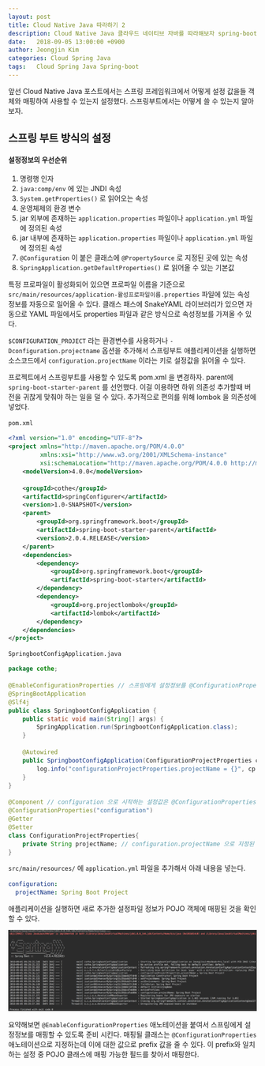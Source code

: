 ```yaml
---
layout: post
title: Cloud Native Java 따라하기 2
description: Cloud Native Java 클라우드 네이티브 자바를 따라해보자 spring-boot 스프링부트
date:   2018-09-05 13:00:00 +0900
author: Jeongjin Kim
categories: Cloud Spring Java
tags:	Cloud Spring Java Spring-boot
---
```

앞선 Cloud Native Java 포스트에서는 스프링 프레임워크에서 어떻게 설정 값을들 객체와 매핑하여 사용할 수 있는지 설정했다. 스프링부트에서는 어떻게 쓸 수 있는지 알아보자.

## 스프링 부트 방식의  설정
#### 설정정보의 우선순위
1. 명령행 인자
2. `java:comp/env` 에 있는 JNDI 속성
3. `System.getProperties()` 로 읽어오는 속성
4. 운영체제의 환경 변수
5. jar 외부에 존재하는 `application.properties` 파일이나 `application.yml` 파일에 정의된 속성
6. jar 내부에 존재하는 `application.properties` 파일이나 `application.yml` 파일에 정의된 속성
7. `@Configuration` 이 붙은 클래스에 `@PropertySource` 로 지정된 곳에 있는 속성
8. `SpringApplication.getDefaultProperties()` 로 읽어올 수 있는 기본값

특정 프로파일이 활성화되어 있으면 프로파일 이름을 기준으로 `src/main/resources/application-활성프로파일이름.properties` 파일에 있는 속성 정보를 자동으로 일어올 수 있다.
클래스 패스에 SnakeYAML 라이브러리가 있으면 자동으로 YAML 파일에서도 properties 파일과 같은 방식으로 속성정보를 가져올 수 있다.

`$CONFIGURATION_PROJECT` 라는 환경변수를 사용하거나 `-Dconfiguration.projectname` 옵션을 추가해서 스프링부트 애플리케이션을 실행하면 소스코드에서 `configuration.projectName` 이라는 키로 설정값을 읽어올 수 있다.

프로젝트에서 스프링부트를 사용할 수 있도록 pom.xml 을 변경하자. parent에 `spring-boot-starter-parent` 를 선언했다. 이걸 이용하면 하위 의존성 추가할때 버전을 귀찮게 맞춰야 하는 일을 덜 수 있다. 추가적으로 편의를 위해 lombok 을 의존성에 넣었다.

`pom.xml`

```xml
<?xml version="1.0" encoding="UTF-8"?>
<project xmlns="http://maven.apache.org/POM/4.0.0"
         xmlns:xsi="http://www.w3.org/2001/XMLSchema-instance"
         xsi:schemaLocation="http://maven.apache.org/POM/4.0.0 http://maven.apache.org/xsd/maven-4.0.0.xsd">
    <modelVersion>4.0.0</modelVersion>

    <groupId>cothe</groupId>
    <artifactId>springConfigurer</artifactId>
    <version>1.0-SNAPSHOT</version>
    <parent>
        <groupId>org.springframework.boot</groupId>
        <artifactId>spring-boot-starter-parent</artifactId>
        <version>2.0.4.RELEASE</version>
    </parent>
    <dependencies>
        <dependency>
            <groupId>org.springframework.boot</groupId>
            <artifactId>spring-boot-starter</artifactId>
        </dependency>
        <dependency>
            <groupId>org.projectlombok</groupId>
            <artifactId>lombok</artifactId>
        </dependency>
    </dependencies>
</project>
```
`SpringbootConfigApplication.java`

```java
package cothe;

@EnableConfigurationProperties // 스프링에게 설정정보를 @ConfigurationProperties 가 붙은 POJO 에 매핑하라고 알려줌
@SpringBootApplication
@Slf4j
public class SpringbootConfigApplication {
    public static void main(String[] args) {
        SpringApplication.run(SpringbootConfigApplication.class);
    }

    @Autowired
    public SpringbootConfigApplication(ConfigurationProjectProperties cp){
        log.info("configurationProjectProperties.projectName = {}", cp.getProjectName());
    }
}

@Component // configuration 으로 시작하는 설정값은 @ConfigurationProperties("configuration") 이 붙은 빈에 매핑됨
@ConfigurationProperties("configuration")
@Getter
@Setter
class ConfigurationProjectProperties{
    private String projectName; // configuration.projectName 으로 지정된 설정값이 할당 됨
}
```

`src/main/resources/` 에 `application.yml` 파일을 추가해서 아래 내용을 넣는다.

```yml
configuration:
  projectName: Spring Boot Project
```

애플리케이션을 실행하면 새로 추가한 설정파일 정보가 POJO 객체에 매핑된 것을 확인 할 수 있다.

![](/assets/2018-09-05-cloud-native-java-2/2018-09-05-cloud-native-java-2_093225.png)

요약해보면 `@EnableConfigurationProperties` 애노테이션을 붙여서 스프링에게 설정정보를 매핑할 수 있도록 준비 시킨다. 매핑될 클래스는 `@ConfigurationProperties` 애노테이션으로 지정하는데 이에 대한 값으로 prefix 값을 줄 수 있다. 이 prefix와 일치하는 설정 중 POJO 클래스에 매핑 가능한 필드를 찾아서 매핑한다.
